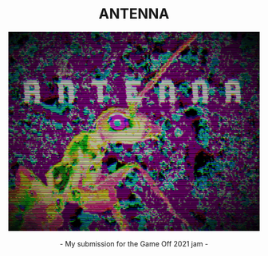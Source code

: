 <div align="center">
  <h1>ANTENNA</h1>
  <a href="https://retromodern.itch.io/antenna"><img src="https://github.com/amlgnc/ANTENNA/blob/main/antenna-cover-image.gif" /></a>
  <p></p>
  <p>- My submission for the Game Off 2021 jam -</p>
</div>
